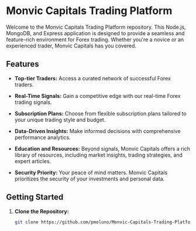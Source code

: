 # Monvic Capitals Trading Platform

Welcome to the Monvic Capitals Trading Platform repository. This Node.js, MongoDB, and Express application is designed to provide a seamless and feature-rich environment for Forex trading. Whether you're a novice or an experienced trader, Monvic Capitals has you covered.

## Features

- **Top-tier Traders:** Access a curated network of successful Forex traders.

- **Real-Time Signals:** Gain a competitive edge with our real-time Forex trading signals.

- **Subscription Plans:** Choose from flexible subscription plans tailored to your unique trading style and budget.

- **Data-Driven Insights:** Make informed decisions with comprehensive performance analytics.

- **Education and Resources:** Beyond signals, Monvic Capitals offers a rich library of resources, including market insights, trading strategies, and expert articles.

- **Security Priority:** Your peace of mind matters. Monvic Capitals prioritizes the security of your investments and personal data.

## Getting Started

1. **Clone the Repository:**
   ```bash
   git clone https://github.com/pmoluno/Monvic-Capitals-Trading-Platform.git
